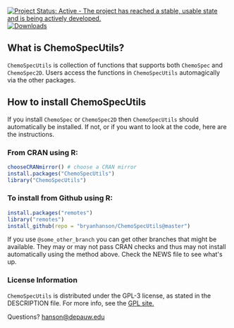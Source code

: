 [![Project Status: Active - The project has reached a stable, usable state and is being actively developed.](http://www.repostatus.org/badges/latest/active.svg)](http://www.repostatus.org/#active) [![Downloads](https://cranlogs.r-pkg.org/badges/ChemoSpecUtils)](https://cran.r-project.org/package=ChemoSpecUtils)

## What is ChemoSpecUtils?

`ChemoSpecUtils` is  collection of functions that supports both `ChemoSpec` and `ChemoSpec2D`.  Users access the functions in `ChemoSpecUtils` automagically via the other packages.

## How to install ChemoSpecUtils

If you install `ChemoSpec` or `ChemoSpec2D` then `ChemoSpecUtils` should automatically be installed.  If not, or if you want to look at the code, here are the instructions.

### From CRAN using R:

````r
chooseCRANmirror() # choose a CRAN mirror
install.packages("ChemoSpecUtils")
library("ChemoSpecUtils")
````

### To install from Github using R:

````r
install.packages("remotes")
library("remotes")
install_github(repo = "bryanhanson/ChemoSpecUtils@master")
````

If you use `@some_other_branch` you can get other branches that might be available.  They may or may not pass CRAN checks and thus may not install automatically using the method above.  Check the NEWS file to see what's up.

### License Information

`ChemoSpecUtils` is distributed under the GPL-3 license, as stated in the DESCRIPTION file.  For more info, see the [GPL site.](https://gnu.org/licenses/gpl.html)

Questions?  hanson@depauw.edu
